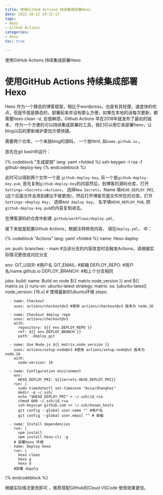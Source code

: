 ```yaml
---
title: 使用GitHub Actions 持续集成部署Hexo
date: 2022-10-12 19:32:17
tags:
- Hexo
- Github Actions
categories:
- Hexo
toc: true

---
```


使用GitHub Actions 持续集成部署Hexo

<!--more-->

# 使用GitHub Actions 持续集成部署Hexo

Hexo 作为一个静态的博客框架，相比于wordpress，也是有其轻便，速度快的优点，但是毕竟是静态的，部署起来并没有那么方便，如果在本地的话每次更新，都需要hexo clean -d, 会很麻烦。Github Actions 早在2018年就发布了最初的版本， 作为一个方便的可以持续集成部署的工具，我们可以用它来部署hexo，让blog以后的更新维护更加方便快捷。

需要两个仓库，一个来放blog的源码， 一个放html, 如`name.github.io` 。

首先在git bash中运行：

{% codeblock "生成密钥" lang: yaml >folded %}
ssh-keygen -t rsa -f github-deploy-key
{% endcodeblock %}

此时可以得到两个文件一个是 `github-deploy-key`, 另一个是`github-deploy-key.pub`, 首先复制`github-deploy-key`的内容然后，到博客的源码仓库，打开`Settings->Secrets->Actions`， 选择`New Secrets`，Name 填`HEXO_DEPLOY_PRI`,(这个后面文件会用到建议不做更改)，然后打开博客页面文件所在的仓库，打开`Settings->Deploy Key`， 选择`Add deploy key`， 名字填`HEXO_DEPLOY_PUB`, 把`github-deploy-key.pub`的内容复制进去。

在博客源码的仓库中新建`.github/workflows/deploy.yml`,

接下来就是配置Github Actions，根据注释修改内容， 填在`deploy.yml`， 中：

{% codeblock "Actions" lang: yaml  >folded %}
name: Hexo deploy

on:
  push:
    branches:
      - main #当该分支的内容改变时会触发Actions，请根据实际情况更改成对应分支

env:
  GIT_USER:      #用户名
  GIT_EMAIL:     #邮箱
  DEPLOY_REPO:   #用户名/name.github.io
  DEPLOY_BRANCH: #和上个分支相同

jobs:
  build:
    name: Build on node ${{ matrix.node_version }} and ${{ matrix.os }}
    runs-on: ubuntu-latest
    strategy:
      matrix:
        os: [ubuntu-latest]
        node_version: [16.x]
    # 使用最新的Ubuntu环境
    steps:

      - name: Checkout
        uses: actions/checkout@v3 #使用 actions/checkout@v3 版本为 node.16

      - name: Checkout deploy repo
        uses: actions/checkout@v3
        with:
          repository: ${{ env.DEPLOY_REPO }}
          ref: ${{ env.DEPLOY_BRANCH }}
          path: .deploy_git

      - name: Use Node.js ${{ matrix.node_version }}
        uses: actions/setup-node@v3 #使用 actions/setup-node@v3 版本为 node.16
        with:
          node-version: 16

      - name: Configuration environment
        env:
          HEXO_DEPLOY_PRI: ${{secrets.HEXO_DEPLOY_PRI}}
        run: |
          sudo timedatectl set-timezone "Asia/Shanghai"
          mkdir -p ~/.ssh/
          echo "$HEXO_DEPLOY_PRI" > ~/.ssh/id_rsa
          chmod 600 ~/.ssh/id_rsa
          ssh-keyscan github.com >> ~/.ssh/known_hosts
          git config --global user.name "" #用户名
          git config --global user.email "" # 邮箱

      - name: Install dependencies
        run: |
          npm install
          npm install hexo-cli -g
        # 部署hexo 环境
      - name: Deploy hexo
        run: |
          hexo clean
          hexo g
          hexo d
        #部署 depoly
{% endcodeblock %}

根据实际情况更改即可 ，推荐搭配GitHub的Cloud VSCode 使用效果更佳。
